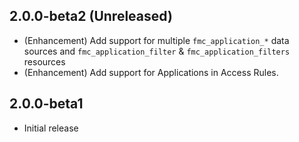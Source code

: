## 2.0.0-beta2 (Unreleased)

- (Enhancement) Add support for multiple `fmc_application_*` data sources and `fmc_application_filter` & `fmc_application_filters` resources
- (Enhancement) Add support for Applications in Access Rules.

## 2.0.0-beta1

- Initial release
